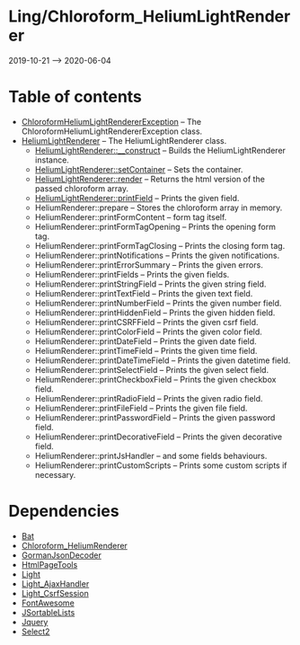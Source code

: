 Ling/Chloroform_HeliumLightRenderer
================
2019-10-21 --> 2020-06-04




Table of contents
===========

- [ChloroformHeliumLightRendererException](https://github.com/lingtalfi/Chloroform_HeliumLightRenderer/blob/master/doc/api/Ling/Chloroform_HeliumLightRenderer/Exception/ChloroformHeliumLightRendererException.md) &ndash; The ChloroformHeliumLightRendererException class.
- [HeliumLightRenderer](https://github.com/lingtalfi/Chloroform_HeliumLightRenderer/blob/master/doc/api/Ling/Chloroform_HeliumLightRenderer/HeliumLightRenderer.md) &ndash; The HeliumLightRenderer class.
    - [HeliumLightRenderer::__construct](https://github.com/lingtalfi/Chloroform_HeliumLightRenderer/blob/master/doc/api/Ling/Chloroform_HeliumLightRenderer/HeliumLightRenderer/__construct.md) &ndash; Builds the HeliumLightRenderer instance.
    - [HeliumLightRenderer::setContainer](https://github.com/lingtalfi/Chloroform_HeliumLightRenderer/blob/master/doc/api/Ling/Chloroform_HeliumLightRenderer/HeliumLightRenderer/setContainer.md) &ndash; Sets the container.
    - [HeliumLightRenderer::render](https://github.com/lingtalfi/Chloroform_HeliumLightRenderer/blob/master/doc/api/Ling/Chloroform_HeliumLightRenderer/HeliumLightRenderer/render.md) &ndash; Returns the html version of the passed chloroform array.
    - [HeliumLightRenderer::printField](https://github.com/lingtalfi/Chloroform_HeliumLightRenderer/blob/master/doc/api/Ling/Chloroform_HeliumLightRenderer/HeliumLightRenderer/printField.md) &ndash; Prints the given field.
    - HeliumRenderer::prepare &ndash; Stores the chloroform array in memory.
    - HeliumRenderer::printFormContent &ndash; form tag itself.
    - HeliumRenderer::printFormTagOpening &ndash; Prints the opening form tag.
    - HeliumRenderer::printFormTagClosing &ndash; Prints the closing form tag.
    - HeliumRenderer::printNotifications &ndash; Prints the given notifications.
    - HeliumRenderer::printErrorSummary &ndash; Prints the given errors.
    - HeliumRenderer::printFields &ndash; Prints the given fields.
    - HeliumRenderer::printStringField &ndash; Prints the given string field.
    - HeliumRenderer::printTextField &ndash; Prints the given text field.
    - HeliumRenderer::printNumberField &ndash; Prints the given number field.
    - HeliumRenderer::printHiddenField &ndash; Prints the given hidden field.
    - HeliumRenderer::printCSRFField &ndash; Prints the given csrf field.
    - HeliumRenderer::printColorField &ndash; Prints the given color field.
    - HeliumRenderer::printDateField &ndash; Prints the given date field.
    - HeliumRenderer::printTimeField &ndash; Prints the given time field.
    - HeliumRenderer::printDateTimeField &ndash; Prints the given datetime field.
    - HeliumRenderer::printSelectField &ndash; Prints the given select field.
    - HeliumRenderer::printCheckboxField &ndash; Prints the given checkbox field.
    - HeliumRenderer::printRadioField &ndash; Prints the given radio field.
    - HeliumRenderer::printFileField &ndash; Prints the given file field.
    - HeliumRenderer::printPasswordField &ndash; Prints the given password field.
    - HeliumRenderer::printDecorativeField &ndash; Prints the given decorative field.
    - HeliumRenderer::printJsHandler &ndash; and some fields behaviours.
    - HeliumRenderer::printCustomScripts &ndash; Prints some custom scripts if necessary.


Dependencies
============
- [Bat](https://github.com/lingtalfi/Bat)
- [Chloroform_HeliumRenderer](https://github.com/lingtalfi/Chloroform_HeliumRenderer)
- [GormanJsonDecoder](https://github.com/lingtalfi/GormanJsonDecoder)
- [HtmlPageTools](https://github.com/lingtalfi/HtmlPageTools)
- [Light](https://github.com/lingtalfi/Light)
- [Light_AjaxHandler](https://github.com/lingtalfi/Light_AjaxHandler)
- [Light_CsrfSession](https://github.com/lingtalfi/Light_CsrfSession)
- [FontAwesome](https://github.com/lingtalfi/FontAwesome)
- [JSortableLists](https://github.com/lingtalfi/JSortableLists)
- [Jquery](https://github.com/lingtalfi/Jquery)
- [Select2](https://github.com/lingtalfi/Select2)


